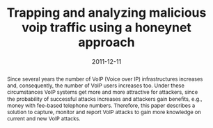 ---
abstract: Since several years the number of VoIP (Voice over  IP) infrastructures
  increases and, consequently, the number of  VoIP users increases too. Under these
  circumstances VoIP systems  get more and more attractive for attackers, since the
  probability  of successful attacks increases and attackers gain bene&#64257;ts,
  e.g.,  money with fee-based telephone numbers. Therefore, this paper  describes
  a solution to capture, monitor and report VoIP attacks  to gain more knowledge on
  current and new VoIP attacks.
authors:
- Markus Gruber
- Florian Fankhauser
- Stefan Taber
- Christian Schanes
- Thomas Grechenig
date: '2011-12-11'
featured: false
links:
- name: Publik
  url: https://publik.tuwien.ac.at/showentry.php?ID=205406&lang=2
publication: 'Talk: The 6th International Conference on Internet Technology and Secured
  Transactions, Abu Dhabi, UAE; 12-11-2011 - 12-14-2011; in: "Proceedings of the 6th
  International Conference on Internet Technology and Secured Transactions", IEEE,
  (2011), ISBN: 978-1-908320-00-1; 442 - 447'
publication_types:
- '1'
publishDate: '2011-12-11'
title: Trapping and analyzing malicious voip traffic using a honeynet approach
url_pdf: ''
---